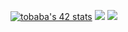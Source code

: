 [![tobaba's 42 stats](https://badge.mediaplus.ma/greenbinary/tobaba?1337Badge=off&42Network=off&UM6P=off)](https://github.com/oakoudad/badge42)
![](http://github-profile-summary-cards.vercel.app/api/cards/profile-details?username=17931837B&theme=gruvbox)
![](http://github-profile-summary-cards.vercel.app/api/cards/repos-per-language?username=17931837B&theme=gruvbox)



